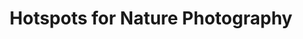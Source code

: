 ---
schema: default
title: Hotspots for Nature Photography
organization: ODI Aberdeen
notes: 'Part of project HotSpotting at Code The City #12 tourism hack'
resources:
  - name: 'Nature photo hotspots '
    url: 'https://github.com/CodeTheCity/hotspotting/blob/master/hotspots.JSON'
    format: json
license: 'http://www.opendefinition.org/licenses/odc-by'
category:
  - Environment
maintainer: not confirmed
maintainer_email: odi@codethecity.co.uk
---